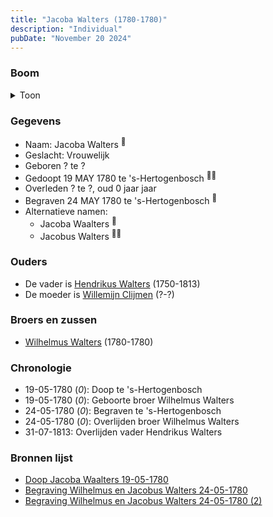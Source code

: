 ```yaml
---
title: "Jacoba Walters (1780-1780)"
description: "Individual"
pubDate: "November 20 2024"
---
```


### Boom
<details><summary>Toon</summary>

![test](https://www.plantuml.com/plantuml/svg/ZPB1QW8n48RlUOf13vw4hAjT5L6hA5PQMgX5UfBixbJZPXF9H4J4TszQjrOGQczXvfz_libCdvomRfihHfdK6s553h58igKrMvqEZJ8Md1MQV0grOokP8YJI9WfFRymtRWyvvZ5QEeN8eKNZzXja5ww94aHmO00mC3P5Erl99DD8rEdaGkfk5q9sPAm2Bz-jY9qgIXFKgPNPbc0kbBUc4WY21yw3i0LG7eNZndZWZGyV4bLwX4ux5l5-4Hld5BQxK8lWTVG2GTJWqBjGKRPLQY5qkaYi8OgDP_7oC83fsoC4pI242bKdQ9rPeeuD9IlFLq3DfLAOoxM6ePBh7FKPwYxmKEF1A1o5Vq3rhhrlalKy_XcWqzvXcagzz8c0m_DmvYUCMjyOOyvvemvb9PShjqUbpCwZ75dnPzLgeM05xs-WgFI1hrJ4sK-xgKXCBAus474uR-_sq44BdkxVFMVpNvkerI_b_ZJw_XBygNu2)
</details>

### Gegevens
- Naam: Jacoba Walters <sup><a href="../s00288/" style="text-decoration:none" title="Doop Jacoba Waalters 19-05-1780">:link:</a></sup>
- Geslacht: Vrouwelijk
- Geboren ? te ? 
- Gedoopt 19 MAY 1780 te 's-Hertogenbosch <sup><a href="../s00288/" style="text-decoration:none" title="Doop Jacoba Waalters 19-05-1780">:link:</a><a href="../s00290/" style="text-decoration:none" title="Begraving Wilhelmus en Jacobus Walters 24-05-1780 (2)">:link:</a></sup>
- Overleden ? te ?, oud 0 jaar jaar 
- Begraven 24 MAY 1780 te 's-Hertogenbosch <sup><a href="../s00289/" style="text-decoration:none" title="Begraving Wilhelmus en Jacobus Walters 24-05-1780">:link:</a></sup>
- Alternatieve namen:
  - Jacoba Waalters <sup><a href="../s00288/" style="text-decoration:none" title="Doop Jacoba Waalters 19-05-1780">:link:</a></sup>
  - Jacobus Walters <sup><a href="../s00289/" style="text-decoration:none" title="Begraving Wilhelmus en Jacobus Walters 24-05-1780">:link:</a><a href="../s00290/" style="text-decoration:none" title="Begraving Wilhelmus en Jacobus Walters 24-05-1780 (2)">:link:</a></sup>

### Ouders
- De vader is [Hendrikus Walters](../i00139/) (1750-1813)
- De moeder is [Willemijn Clijmen](../i00161/) (?-?)

### Broers en zussen
- [Wilhelmus Walters](../i00169/) (1780-1780)

### Chronologie
- 19-05-1780 (<i>0</i>): Doop te 's-Hertogenbosch
- 19-05-1780 (<i>0</i>): Geboorte broer Wilhelmus Walters
- 24-05-1780 (<i>0</i>): Begraven te 's-Hertogenbosch
- 24-05-1780 (<i>0</i>): Overlijden broer Wilhelmus Walters
- 31-07-1813: Overlijden vader Hendrikus Walters

### Bronnen lijst
- [Doop Jacoba Waalters 19-05-1780](../s00288/)
- [Begraving Wilhelmus en Jacobus Walters 24-05-1780](../s00289/)
- [Begraving Wilhelmus en Jacobus Walters 24-05-1780 (2)](../s00290/)